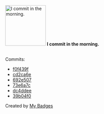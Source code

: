 <img src="https://my-badges.github.io/my-badges/morning-commits.png" alt="I commit in the morning." title="I commit in the morning." width="128">
<strong>I commit in the morning.</strong>
<br><br>

Commits:

- <a href="https://github.com/HorebZ/HorebZ/commit/f0f439f455aab18cad678ec3fd3bda6cfbbd4a0b">f0f439f</a>
- <a href="https://github.com/HorebZ/HorebZ/commit/cd2ca6e469b44ddcfc00f90daaf0713a44fb6e5d">cd2ca6e</a>
- <a href="https://github.com/HorebZ/HorebZ/commit/692e5076c413409fd23a033b274e9adc31c68b17">692e507</a>
- <a href="https://github.com/HorebZ/HorebZ/commit/73e6a7cd7393c1afa064fe810fef417b70a0ee2d">73e6a7c</a>
- <a href="https://github.com/HorebZ/HorebZ/commit/dc4ddee38b3ea9a5fd9fec571e7361c2bb5e0703">dc4ddee</a>
- <a href="https://github.com/HorebZ/HorebZ/commit/39b04f0934d160fcc8074623e98968070a943bfa">39b04f0</a>


Created by <a href="https://github.com/my-badges/my-badges">My Badges</a>